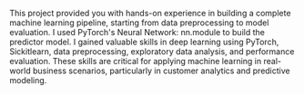 This project provided you with hands-on experience in building a complete machine learning pipeline, starting from data preprocessing to model evaluation. I used PyTorch's Neural Network: nn.module to build the predictor model. I gained valuable skills in deep learning using PyTorch, Sickitlearn, data preprocessing, exploratory data analysis, and performance evaluation. These skills are critical for applying machine learning in real-world business scenarios, particularly in customer analytics and predictive modeling.
